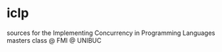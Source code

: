 # iclp

sources for the Implementing Concurrency in Programming Languages masters class @ FMI @ UNIBUC
